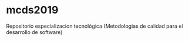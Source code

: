 # mcds2019
Repositorio especializacion tecnológica (Metodologias de calidad para el desarrollo de software)
